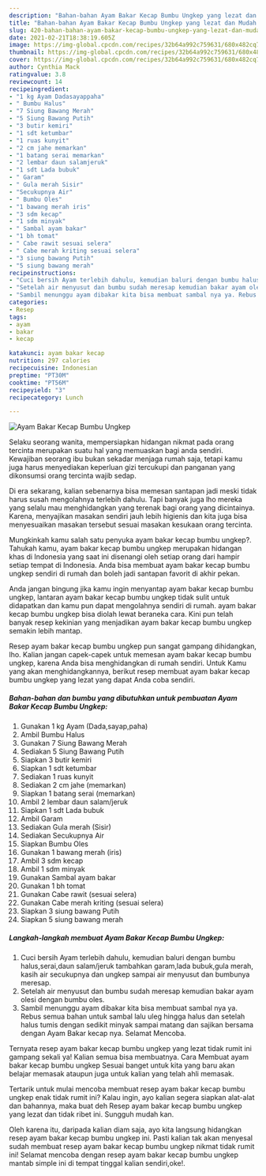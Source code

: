 ```yaml
---
description: "Bahan-bahan Ayam Bakar Kecap Bumbu Ungkep yang lezat dan Mudah Dibuat"
title: "Bahan-bahan Ayam Bakar Kecap Bumbu Ungkep yang lezat dan Mudah Dibuat"
slug: 420-bahan-bahan-ayam-bakar-kecap-bumbu-ungkep-yang-lezat-dan-mudah-dibuat
date: 2021-02-21T18:38:19.605Z
image: https://img-global.cpcdn.com/recipes/32b64a992c759631/680x482cq70/ayam-bakar-kecap-bumbu-ungkep-foto-resep-utama.jpg
thumbnail: https://img-global.cpcdn.com/recipes/32b64a992c759631/680x482cq70/ayam-bakar-kecap-bumbu-ungkep-foto-resep-utama.jpg
cover: https://img-global.cpcdn.com/recipes/32b64a992c759631/680x482cq70/ayam-bakar-kecap-bumbu-ungkep-foto-resep-utama.jpg
author: Cynthia Mack
ratingvalue: 3.8
reviewcount: 14
recipeingredient:
- "1 kg Ayam Dadasayappaha"
- " Bumbu Halus"
- "7 Siung Bawang Merah"
- "5 Siung Bawang Putih"
- "3 butir kemiri"
- "1 sdt ketumbar"
- "1 ruas kunyit"
- "2 cm jahe memarkan"
- "1 batang serai memarkan"
- "2 lembar daun salamjeruk"
- "1 sdt Lada bubuk"
- " Garam"
- " Gula merah Sisir"
- "Secukupnya Air"
- " Bumbu Oles"
- "1 bawang merah iris"
- "3 sdm kecap"
- "1 sdm minyak"
- " Sambal ayam bakar"
- "1 bh tomat"
- " Cabe rawit sesuai selera"
- " Cabe merah kriting sesuai selera"
- "3 siung bawang Putih"
- "5 siung bawang merah"
recipeinstructions:
- "Cuci bersih Ayam terlebih dahulu, kemudian baluri dengan bumbu halus,serai,daun salam/jeruk tambahkan garam,lada bubuk,gula merah, kasih air secukupnya dan ungkep sampai air menyusut dan bumbunya meresap."
- "Setelah air menyusut dan bumbu sudah meresap kemudian bakar ayam olesi dengan bumbu oles."
- "Sambil menunggu ayam dibakar kita bisa membuat sambal nya ya. Rebus semua bahan untuk sambal lalu uleg hingga halus dan setelah halus tumis dengan sedikit minyak sampai matang dan sajikan bersama dengan Ayam Bakar kecap nya. Selamat Mencoba."
categories:
- Resep
tags:
- ayam
- bakar
- kecap

katakunci: ayam bakar kecap 
nutrition: 297 calories
recipecuisine: Indonesian
preptime: "PT30M"
cooktime: "PT56M"
recipeyield: "3"
recipecategory: Lunch

---
```



![Ayam Bakar Kecap Bumbu Ungkep](https://img-global.cpcdn.com/recipes/32b64a992c759631/680x482cq70/ayam-bakar-kecap-bumbu-ungkep-foto-resep-utama.jpg)

Selaku seorang wanita, mempersiapkan hidangan nikmat pada orang tercinta merupakan suatu hal yang memuaskan bagi anda sendiri. Kewajiban seorang ibu bukan sekadar menjaga rumah saja, tetapi kamu juga harus menyediakan keperluan gizi tercukupi dan panganan yang dikonsumsi orang tercinta wajib sedap.

Di era  sekarang, kalian sebenarnya bisa memesan santapan jadi meski tidak harus susah mengolahnya terlebih dahulu. Tapi banyak juga lho mereka yang selalu mau menghidangkan yang terenak bagi orang yang dicintainya. Karena, menyajikan masakan sendiri jauh lebih higienis dan kita juga bisa menyesuaikan masakan tersebut sesuai masakan kesukaan orang tercinta. 



Mungkinkah kamu salah satu penyuka ayam bakar kecap bumbu ungkep?. Tahukah kamu, ayam bakar kecap bumbu ungkep merupakan hidangan khas di Indonesia yang saat ini disenangi oleh setiap orang dari hampir setiap tempat di Indonesia. Anda bisa membuat ayam bakar kecap bumbu ungkep sendiri di rumah dan boleh jadi santapan favorit di akhir pekan.

Anda jangan bingung jika kamu ingin menyantap ayam bakar kecap bumbu ungkep, lantaran ayam bakar kecap bumbu ungkep tidak sulit untuk didapatkan dan kamu pun dapat mengolahnya sendiri di rumah. ayam bakar kecap bumbu ungkep bisa diolah lewat beraneka cara. Kini pun telah banyak resep kekinian yang menjadikan ayam bakar kecap bumbu ungkep semakin lebih mantap.

Resep ayam bakar kecap bumbu ungkep pun sangat gampang dihidangkan, lho. Kalian jangan capek-capek untuk memesan ayam bakar kecap bumbu ungkep, karena Anda bisa menghidangkan di rumah sendiri. Untuk Kamu yang akan menghidangkannya, berikut resep membuat ayam bakar kecap bumbu ungkep yang lezat yang dapat Anda coba sendiri.

<!--inarticleads1-->

##### Bahan-bahan dan bumbu yang dibutuhkan untuk pembuatan Ayam Bakar Kecap Bumbu Ungkep:

1. Gunakan 1 kg Ayam (Dada,sayap,paha)
1. Ambil  Bumbu Halus
1. Gunakan 7 Siung Bawang Merah
1. Sediakan 5 Siung Bawang Putih
1. Siapkan 3 butir kemiri
1. Siapkan 1 sdt ketumbar
1. Sediakan 1 ruas kunyit
1. Sediakan 2 cm jahe (memarkan)
1. Siapkan 1 batang serai (memarkan)
1. Ambil 2 lembar daun salam/jeruk
1. Siapkan 1 sdt Lada bubuk
1. Ambil  Garam
1. Sediakan  Gula merah (Sisir)
1. Sediakan Secukupnya Air
1. Siapkan  Bumbu Oles
1. Gunakan 1 bawang merah (iris)
1. Ambil 3 sdm kecap
1. Ambil 1 sdm minyak
1. Gunakan  Sambal ayam bakar
1. Gunakan 1 bh tomat
1. Gunakan  Cabe rawit (sesuai selera)
1. Gunakan  Cabe merah kriting (sesuai selera)
1. Siapkan 3 siung bawang Putih
1. Siapkan 5 siung bawang merah




<!--inarticleads2-->

##### Langkah-langkah membuat Ayam Bakar Kecap Bumbu Ungkep:

1. Cuci bersih Ayam terlebih dahulu, kemudian baluri dengan bumbu halus,serai,daun salam/jeruk tambahkan garam,lada bubuk,gula merah, kasih air secukupnya dan ungkep sampai air menyusut dan bumbunya meresap.
1. Setelah air menyusut dan bumbu sudah meresap kemudian bakar ayam olesi dengan bumbu oles.
1. Sambil menunggu ayam dibakar kita bisa membuat sambal nya ya. Rebus semua bahan untuk sambal lalu uleg hingga halus dan setelah halus tumis dengan sedikit minyak sampai matang dan sajikan bersama dengan Ayam Bakar kecap nya. Selamat Mencoba.




Ternyata resep ayam bakar kecap bumbu ungkep yang lezat tidak rumit ini gampang sekali ya! Kalian semua bisa membuatnya. Cara Membuat ayam bakar kecap bumbu ungkep Sesuai banget untuk kita yang baru akan belajar memasak ataupun juga untuk kalian yang telah ahli memasak.

Tertarik untuk mulai mencoba membuat resep ayam bakar kecap bumbu ungkep enak tidak rumit ini? Kalau ingin, ayo kalian segera siapkan alat-alat dan bahannya, maka buat deh Resep ayam bakar kecap bumbu ungkep yang lezat dan tidak ribet ini. Sungguh mudah kan. 

Oleh karena itu, daripada kalian diam saja, ayo kita langsung hidangkan resep ayam bakar kecap bumbu ungkep ini. Pasti kalian tak akan menyesal sudah membuat resep ayam bakar kecap bumbu ungkep nikmat tidak rumit ini! Selamat mencoba dengan resep ayam bakar kecap bumbu ungkep mantab simple ini di tempat tinggal kalian sendiri,oke!.

